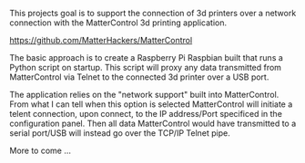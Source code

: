 This projects goal is to support the connection of 3d printers over a network connection with the MatterControl 3d printing application. 

https://github.com/MatterHackers/MatterControl

The basic approach is to create a Raspberry Pi Raspbian built that runs a Python script on startup.  This script will proxy any data
transmitted from MatterControl via Telnet to the connected 3d printer over a USB port.

The application relies on the "network support" built into MatterControl.  From what I can tell when this option is selected MatterControl
will initiate a telent connection, upon connect, to the IP address/Port specificed in the configuration panel.  Then all data MatterControl
would have transmitted to a serial port/USB will instead go over the TCP/IP Telnet pipe.

More to come ...
